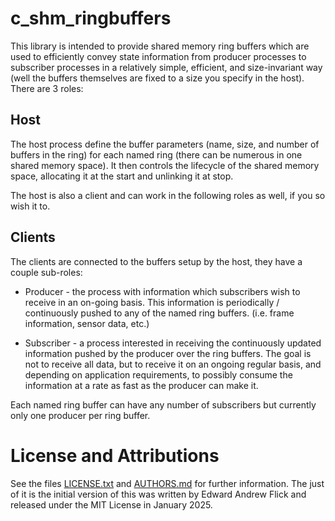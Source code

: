 c_shm_ringbuffers
=================

This library is intended to provide shared memory ring buffers which are used to efficiently convey state information from producer processes to subscriber processes in a relatively simple, efficient, and size-invariant way (well the buffers themselves are fixed to a size you specify in the host). There are 3 roles:

Host
----
The host process define the buffer parameters (name, size, and number of buffers in the ring) for each named ring (there can be numerous in one shared memory space). It then controls the lifecycle of the shared memory space, allocating it at the start and unlinking it at stop.

The host is also a client and can work in the following roles as well, if you so wish it to.

Clients
-------
The clients are connected to the buffers setup by the host, they have a couple sub-roles:

 * Producer - the process with information which subscribers wish to receive in an on-going basis. This information is periodically / continuously pushed to any of the named ring buffers. (i.e. frame information, sensor data, etc.)
 
 * Subscriber - a process interested in receiving the continuously updated information pushed by the producer over the ring buffers. The goal is not to receive all data, but to receive it on an ongoing regular basis, and depending on application requirements, to possibly consume the information at a rate as fast as the producer can make it.

Each named ring buffer can have any number of subscribers but currently only one producer per ring buffer.

License and Attributions
========================

See the files [LICENSE.txt](LICENSE.txt) and [AUTHORS.md](AUTHORS.md) for further information. The just of it is the initial version of this was written by Edward Andrew Flick and released under the MIT License in January 2025.
